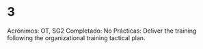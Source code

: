 # 3

Acrónimos: OT, SG2
Completado: No
Prácticas: Deliver the training following the organizational training tactical plan.